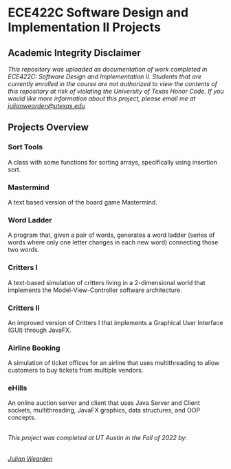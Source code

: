 # ECE422C Software Design and Implementation II Projects

## Academic Integrity Disclaimer

*This repository was uploaded as documentation of work completed in ECE422C: Software Design and Implementation II. Students that are currently enrolled in the course are not authorized to view the contents of this repository at risk of violating the University of Texas Honor Code. If you would like more information about this project, please email me at julianwearden@utexas.edu*

## Projects Overview

### Sort Tools
A class with some functions for sorting arrays, specifically using insertion sort.

### Mastermind
A text based version of the board game Mastermind.

### Word Ladder
A program that, given a pair of words, generates a word ladder (series of words where only one letter changes in each new word) connecting those two words.

### Critters I
A text-based simulation of critters living in a 2-dimensional world that implements the Model-View-Controller software architecture. 

### Critters II
An improved version of Critters I that implements a Graphical User Interface (GUI) through JavaFX.

### Airline Booking
A simulation of ticket offices for an airline that uses multithreading to allow customers to buy tickets from multiple vendors.

### eHills
An online auction server and client that uses Java Server and Client sockets, multithreading, JavaFX graphics, data structures, and OOP concepts.

##
###### This project was completed at UT Austin in the Fall of 2022 by: 
###### <a href="mailto:julianwearden@utexas.edu">Julian Wearden</a>
